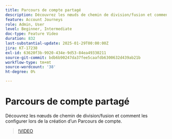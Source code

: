 ```yaml
---
title: Parcours de compte partagé
description: Découvrez les nœuds de chemin de division/fusion et comment les configurer lors de la création d’un Parcours de compte.
feature: Account Journeys
role: Admin, User
level: Beginner, Intermediate
doc-type: Feature Video
duration: 832
last-substantial-update: 2025-01-29T00:00:00Z
jira: KT-17238
exl-id: 63620f3b-9920-434e-9d53-84ea49330211
source-git-commit: bdb6b90247da37fee5caafdb6300632d439ab21b
workflow-type: tm+mt
source-wordcount: '38'
ht-degree: 0%

---
```


# Parcours de compte partagé

Découvrez les nœuds de chemin de division/fusion et comment les configurer lors de la création d’un Parcours de compte.

>[!VIDEO](https://video.tv.adobe.com/v/3443231/?learn=on&enablevpops)
